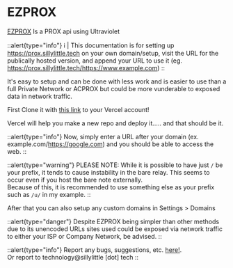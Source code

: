 # EZPROX
[EZPROX](https://github.com/dswan36/ezprox) Is a PROX api using Ultraviolet


::alert{type="info"}
ℹ️ | This documentation is for setting up https://prox.sillylittle.tech on your own domain/setup, visit the URL for the publically hosted version, and append your URL to use it (eg. https://prox.sillylittle.tech/https://www.example.com)
::

It's easy to setup and can be done with less work and is easier to use than a full Private Network or ACPROX but could be more vunderable to exposed data in network traffic.

First Clone it with [this link](https://vercel.com/new/git/external?repository-url=https://github.com/dswan36/ezprox) to your Vercel account!

Vercel will help you make a new repo and deploy it..... and that should be it.

::alert{type="info"}
Now, simply enter a URL after your domain (ex. example.com/https://google.com) and you should be able to access the web. 
::

::alert{type="warning"}
PLEASE NOTE: While it is possible to have just `/` be your prefix, it tends to cause instability in the bare relay. This seems to occur even if you host the bare note externally. \
Because of this, it is recommended to use something else as your prefix such as `/u/` in my example. 
::

After that you can also setup any custom domains in Settings > Domains

::alert{type="danger"}
Despite EZPROX being simpler than other methods due to its unencoded URLs sites used could be exposed via network traffic to either your ISP or Company Network, be advised.
::

::alert{type="info"}
Report any bugs, suggestions, etc. [here!](https://github.com/dswan36/SillyLittleFiles/issues/new/choose).\
Or report to technology@sillylittle \[dot] tech
::
